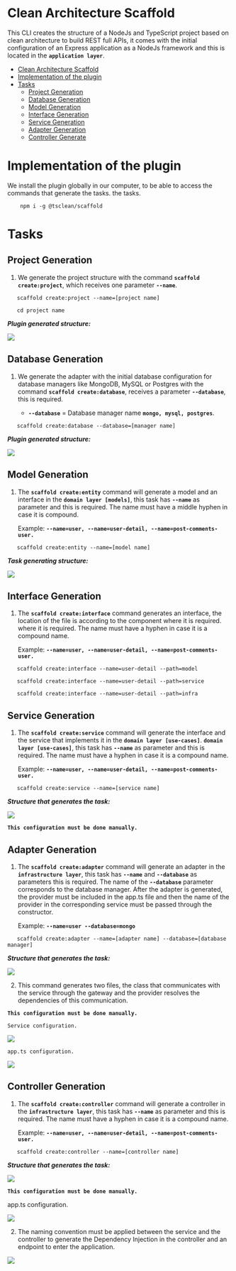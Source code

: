 # Clean Architecture Scaffold

This CLI creates the structure of a NodeJs and TypeScript project based on clean architecture to build REST full APIs, it comes with the initial configuration of an Express application as a NodeJs framework and this is located in the **`application layer`**.

- [Clean Architecture Scaffold](#clean-architecture-scaffold)
- [Implementation of the plugin](#implementación-del-plugin)
- [Tasks](#tasks)
  - [Project Generation](#project-generation)
  - [Database Generation](#database-generation)
  - [Model Generation](#model-generation)
  - [Interface Generation](#interface-generation)
  - [Service Generation](#service-generation)
  - [Adapter Generation](#adapter-generation)
  - [Controller Generate](#controller-generation)
  

# Implementation of the plugin

We install the plugin globally in our computer, to be able to access the commands that generate the tasks.
the tasks.

```shell
    npm i -g @tsclean/scaffold
```
   
# Tasks

## Project Generation

1. We generate the project structure with the command **`scaffold create:project`**, which receives one parameter **`--name`**.

```shell
   scaffold create:project --name=[project name]
```

```shell
   cd project name
```

**_Plugin generated structure:_**

![](./assets/init.png)

## Database Generation

1. We generate the adapter with the initial database configuration for database managers like MongoDB, MySQL or Postgres with the command **`scaffold create:database`**,
   receives a parameter **`--database`**, this is required.

    - **`--database`** = Database manager name **`mongo, mysql, postgres`**.

```shell
   scaffold create:database --database=[manager name]
```

**_Plugin generated structure:_**

![](./assets/database.png)

## Model Generation

1. The **`scaffold create:entity`** command will generate a model and an interface in the **`domain layer [models]`**, this task has **`--name`** as parameter and this is required.
   The name must have a middle hyphen in case it is compound.

   Example: **`--name=user, --name=user-detail, --name=post-comments-user.`**

```shell
   scaffold create:entity --name=[model name]
```

**_Task generating structure:_**

![](./assets/entity.png)

## Interface Generation

1. The **`scaffold create:interface`** command generates an interface, the location of the file is according to the
   component where it is required. where it is required. The name must have a hyphen in case it is a compound name.


   Example: **`--name=user, --name=user-detail, --name=post-comments-user.`**

```shell
   scaffold create:interface --name=user-detail --path=model
```

```shell
   scaffold create:interface --name=user-detail --path=service
```

```shell
   scaffold create:interface --name=user-detail --path=infra
```


## Service Generation

1. The **`scaffold create:service`** command will generate the interface and the service that implements it in the **`domain layer [use-cases]`**.
   **`domain layer [use-cases]`**, this task has **`--name`** as parameter and this is required. The name must have a hyphen in case it is a compound name.

   Example: **`--name=user, --name=user-detail, --name=post-comments-user.`**

```shell
   scaffold create:service --name=[service name]
```

**_Structure that generates the task:_**

![](./assets/services.png)

**`This configuration must be done manually.`**

## Adapter Generation

1. The **`scaffold create:adapter`** command will generate an adapter in the **`infrastructure layer`**, 
   this task has **`--name`** and **`--database`** as parameters this is required. The name of the **`--database`** parameter corresponds to the database manager.
   After the adapter is generated, the provider must be included in the app.ts file and then the name of the provider in the corresponding service must be passed through the constructor.

   Example: **`--name=user --database=mongo`**

```shell
   scaffold create:adapter --name=[adapter name] --database=[database manager]
```

**_Structure that generates the task:_**

![](./assets/adapter.png)

2. This command generates two files, the class that communicates with the service through the gateway and the provider resolves the dependencies of this communication.

**`This configuration must be done manually.`**

    Service configuration.

![](./assets/service-template.png)

    app.ts configuration.

![](./assets/config-service.png)


## Controller Generation

1. The **`scaffold create:controller`** command will generate a controller in the **`infrastructure layer`**,
   this task has **`--name`** as parameter and this is required. The name must have a hyphen in case it is a compound name.

   Example: **`--name=user, --name=user-detail, --name=post-comments-user.`**

```shell
   scaffold create:controller --name=[controller name]
```

**_Structure that generates the task:_**

![](./assets/controller.png)

**`This configuration must be done manually.`**

app.ts configuration.

![](./assets/controller-injectable.png)

2. The naming convention must be applied between the service and the controller to generate the Dependency Injection in the controller and an endpoint to enter the application.

![](./assets/controller-template.png)


